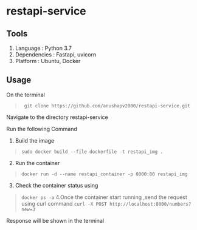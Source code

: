 # restapi-service
## Tools
1. Language : Python 3.7
2. Dependencies : Fastapi, uvicorn
3. Platform : Ubuntu, Docker

## Usage
On the terminal
> ```` git clone https://github.com/anushapv2000/restapi-service.git````</br>

 Navigate to the directory restapi-service</br>
 
 Run the following Command
 1. Build the image
 >````sudo docker build --file dockerfile -t restapi_img .````
 2. Run the container
 >````docker run -d --name restapi_container -p 8000:80 restapi_img````
 3. Check the container status using
 >````docker ps -a````
 4.Once the container start running ,send the request using curl command
 >````curl -X POST http://localhost:8000/numbers?new=3````
 
 Response will be shown in the terminal
 
 
 
 
